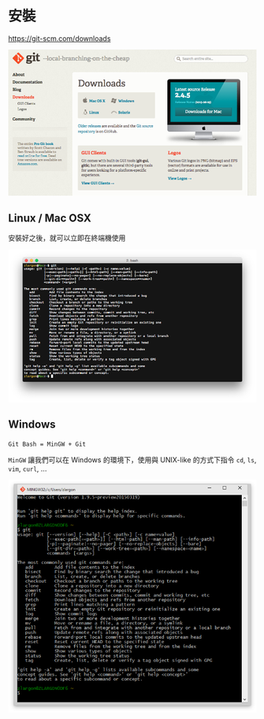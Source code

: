# 安裝

https://git-scm.com/downloads

![Git Download](installation/downloads.png)

## Linux / Mac OSX

安裝好之後，就可以立即在終端機使用

![Git Command Line](installation/linux_mac.png)

## Windows

`Git Bash = MinGW + Git`

`MinGW` 讓我們可以在 Windows 的環境下，使用與 UNIX-like 的方式下指令 `cd`, `ls`, `vim`, `curl`, ...

![Git Bash](installation/windows.png)
